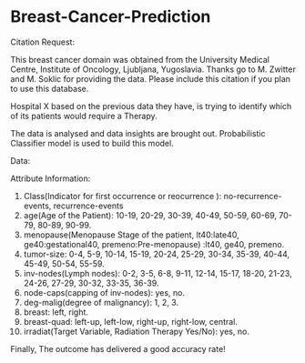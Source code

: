 # Breast-Cancer-Prediction

Citation Request:

This breast cancer domain was obtained from the University Medical Centre, Institute of Oncology, Ljubljana, Yugoslavia.  Thanks go to M. Zwitter and M. Soklic for providing the data.  Please include this citation if you plan to use this database.

Hospital X based on the previous data they have, is trying to identify which of its patients would require a Therapy.

The data is analysed and data insights are brought out.
Probabilistic Classifier model is used to build this model.

Data:

Attribute Information:
   1. Class(Indicator for first occurrence or reocurrence ): no-recurrence-events, recurrence-events 
   2. age(Age of the Patient): 10-19, 20-29, 30-39, 40-49, 50-59, 60-69, 70-79, 80-89, 90-99.
   3. menopause(Menopause Stage of the patient, lt40:late40, ge40:gestational40, premeno:Pre-menopause) :lt40, ge40, premeno.
   4. tumor-size: 0-4, 5-9, 10-14, 15-19, 20-24, 25-29, 30-34, 35-39, 40-44,
                  45-49, 50-54, 55-59.
   5. inv-nodes(Lymph nodes): 0-2, 3-5, 6-8, 9-11, 12-14, 15-17, 18-20, 21-23, 24-26,
                 27-29, 30-32, 33-35, 36-39.
   6. node-caps(capping of inv-nodes): yes, no.
   7. deg-malig(degree of malignancy): 1, 2, 3.
   8. breast: left, right.
   9. breast-quad: left-up, left-low, right-up,	right-low, central.
  10. irradiat(Target Variable, Radiation Therapy Yes/No):	yes, no.
  
  Finally, The outcome has delivered a good accuracy rate!

 

